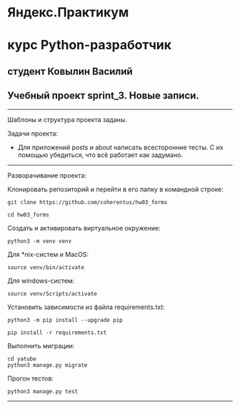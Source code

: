 # Яндекс.Практикум

# курс Python-разработчик

## студент  Ковылин Василий

## Учебный проект sprint_3.  Новые записи.

***

Шаблоны и структура проекта заданы.

Задачи проекта:
* Для приложений posts и about написать всесторонние тесты. С их помощью убедиться, что всё работает как задумано.

***

Разворачивание проекта:

Клонировать репозиторий и перейти в его папку в командной строке:

```
git clone https://github.com/coherentus/hw03_forms

cd hw03_forms
```

Cоздать и активировать виртуальное окружение:

```
python3 -m venv venv
```

Для *nix-систем и MacOS:

```
source venv/bin/activate
```

Для windows-систем:

```
source venv/Scripts/activate
```

Установить зависимости из файла requirements.txt:

```
python3 -m pip install --upgrade pip

pip install -r requirements.txt
```

Выполнить миграции:

```
cd yatube
python3 manage.py migrate
```

Прогон тестов:
```
python3 manage.py test
```


***


